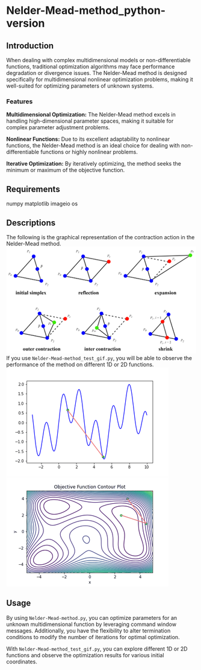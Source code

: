 # Nelder-Mead-method_python-version
## Introduction
When dealing with complex multidimensional models or non-differentiable functions, traditional optimization algorithms may face performance degradation or divergence issues. The Nelder-Mead method is designed specifically for multidimensional nonlinear optimization problems, making it well-suited for optimizing parameters of unknown systems.
### Features
**Multidimensional Optimization:** The Nelder-Mead method excels in handling high-dimensional parameter spaces, making it suitable for complex parameter adjustment problems.

**Nonlinear Functions:** Due to its excellent adaptability to nonlinear functions, the Nelder-Mead method is an ideal choice for dealing with non-differentiable functions or highly nonlinear problems.

**Iterative Optimization:** By iteratively optimizing, the method seeks the minimum or maximum of the objective function.
## Requirements
numpy
matplotlib
imageio
os
## Descriptions
The following is the graphical representation of the contraction action in the Nelder-Mead method.
![Graphic Representation of the Nelder-Mead method](https://github.com/yahfou/Nelder-Mead-method_python-version/blob/main/Graphic%20Representation%20of%20the%20Nelder-Mead%20method.png)
If you use ```Nelder-Mead-method_test_gif.py```, you will be able to observe the performance of the method on different 1D or 2D functions.
![1D_iteration_result](test_sample/1D_iteration_result.gif)
![2D_iteration_result](test_sample/2D_iteration_result.gif)
## Usage
By using ```Nelder-Mead-method.py```, you can optimize parameters for an unknown multidimensional function by leveraging command window messages. Additionally, you have the flexibility to alter termination conditions to modify the number of iterations for optimal optimization.

With ```Nelder-Mead-method_test_gif.py```, you can explore different 1D or 2D functions and observe the optimization results for various initial coordinates.
